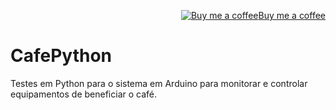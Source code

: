 <p align="right"><a target="_blank" href="https://www.buymeacoffee.com/tgTlPhj"><img src="https://www.buymeacoffee.com/assets/img/BMC-btn-logo.svg" alt="Buy me a coffee">Buy me a coffee</a></p>

# CafePython

Testes em Python para o sistema em Arduino para monitorar e controlar equipamentos de beneficiar o café. 
